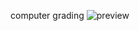 computer grading
![preview](https://github.com/user-attachments/assets/a5039e2e-5de5-48b1-902f-e5d022c95ce6)
